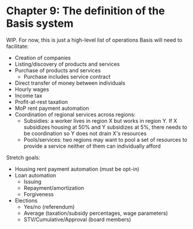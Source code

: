 # Chapter 9: The definition of the Basis system

WIP. For now, this is just a high-level list of operations Basis will need to facilitate:

- Creation of companies
- Listing/discovery of products and services
- Purchase of products and services
  - Purchase includes service contract
- Direct transfer of money between individuals
- Hourly wages
- Income tax
- Profit-at-rest taxation
- MoP rent payment automation
- Coordination of regional services across regions:
  - Subsidies: a worker lives in region X but works in region Y. If X subsidizes housing at 50% and Y subsidizes at 5%, there needs to be coordination so Y does not drain X's resources
  - Pools/services: two regions may want to pool a set of resources to provide a service neither of them can individually afford

Stretch goals:

- Housing rent payment automation (must be opt-in)
- Loan automation
  - Issuing
  - Repayment/amortization
  - Forgiveness
- Elections
  - Yes/no (referendum)
  - Average (taxation/subsidy percentages, wage parameters)
  - STV/Cumulative/Approval (board members)

